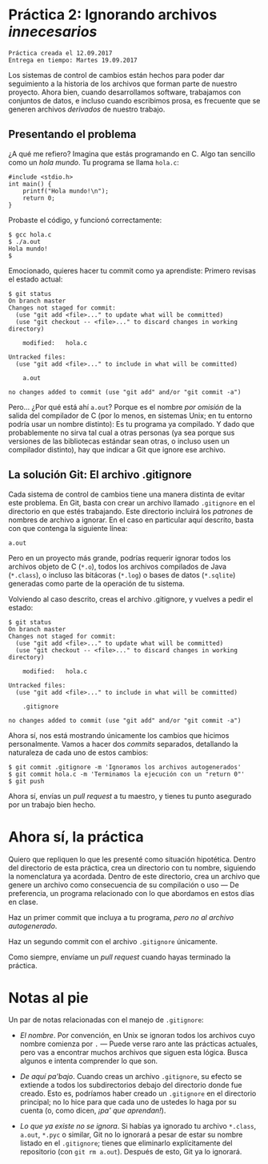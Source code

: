# Práctica 2: Ignorando archivos *innecesarios*

    Práctica creada el 12.09.2017
	Entrega en tiempo: Martes 19.09.2017

Los sistemas de control de cambios están hechos para poder dar
seguimiento a la historia de los archivos que forman parte de nuestro
proyecto. Ahora bien, cuando desarrollamos software, trabajamos con
conjuntos de datos, e incluso cuando escribimos prosa, es frecuente
que se generen archivos *derivados* de nuestro trabajo.

## Presentando el problema

¿A qué me refiero? Imagina que estás programando en C. Algo tan
sencillo como un *hola mundo*. Tu programa se llama `hola.c`:

	#include <stdio.h>
	int main() {
	    printf("Hola mundo!\n");
		return 0;
	}

Probaste el código, y funcionó correctamente:

    $ gcc hola.c
	$ ./a.out
	Hola mundo!
	$

Emocionado, quieres hacer tu commit como ya aprendiste: Primero
revisas el estado actual:

	$ git status
	On branch master
	Changes not staged for commit:
      (use "git add <file>..." to update what will be committed)
	  (use "git checkout -- <file>..." to discard changes in working directory)

		modified:   hola.c

    Untracked files:
      (use "git add <file>..." to include in what will be committed)

    	a.out

	no changes added to commit (use "git add" and/or "git commit -a")

Pero... ¿Por qué está ahí `a.out`? Porque es el nombre *por omisión*
de la salida del compilador de C (por lo menos, en sistemas Unix; en
tu entorno podría usar un nombre distinto): Es tu programa ya
compilado. Y dado que probablemente no sirva tal cual a otras personas
(ya sea porque sus versiones de las bibliotecas estándar sean otras, o
incluso usen un compilador distinto), hay que indicar a Git que ignore
ese archivo.

## La solución Git: El archivo .gitignore

Cada sistema de control de cambios tiene una manera distinta de evitar
este problema. En Git, basta con crear un archivo llamado `.gitignore`
en el directorio en que estés trabajando. Este directorio incluirá los
*patrones* de nombres de archivo a ignorar. En el caso en particular
aquí descrito, basta con que contenga la siguiente línea:

    a.out

Pero en un proyecto más grande, podrías requerir ignorar todos los
archivos objeto de C (`*.o`), todos los archivos compilados de Java
(`*.class`), o incluso las bitácoras (`*.log`) o bases de datos
(`*.sqlite`) generadas como parte de la operación de tu sistema.

Volviendo al caso descrito, creas el archivo .gitignore, y vuelves a
pedir el estado:

    $ git status
	On branch master
	Changes not staged for commit:
      (use "git add <file>..." to update what will be committed)
	  (use "git checkout -- <file>..." to discard changes in working directory)

		modified:   hola.c

    Untracked files:
      (use "git add <file>..." to include in what will be committed)

    	.gitignore

	no changes added to commit (use "git add" and/or "git commit -a")

Ahora sí, nos está mostrando únicamente los cambios que hicimos
personalmente. Vamos a hacer dos *commits* separados, detallando la
naturaleza de cada uno de estos cambios:

	$ git commit .gitignore -m 'Ignoramos los archivos autogenerados'
	$ git commit hola.c -m 'Terminamos la ejecución con un "return 0"'
	$ git push

Ahora sí, envías un *pull request* a tu maestro, y tienes tu punto
asegurado por un trabajo bien hecho.

# Ahora sí, la práctica

Quiero que repliquen lo que les presenté como situación
hipotética. Dentro del directorio de esta práctica, crea un directorio
con tu nombre, siguiendo la nomenclatura ya acordada. Dentro de este
directorio, crea un archivo que genere un archivo como consecuencia de
su compilación o uso — De preferencia, un programa relacionado con lo
que abordamos en estos días en clase.

Haz un primer commit que incluya a tu programa, *pero no al archivo
autogenerado*.

Haz un segundo commit con el archivo `.gitignore` únicamente.

Como siempre, envíame un *pull request* cuando hayas terminado la
práctica.

# Notas al pie

Un par de notas relacionadas con el manejo de `.gitignore`:

- *El nombre*. Por convención, en Unix se ignoran todos los archivos
  cuyo nombre comienza por `.` — Puede verse raro ante las prácticas
  actuales, pero vas a encontrar muchos archivos que siguen esta
  lógica. Busca algunos e intenta comprender lo que son.

- *De aquí pa'bajo*. Cuando creas un archivo `.gitignore`, su efecto
  se extiende a todos los subdirectorios debajo del directorio donde
  fue creado. Esto es, podríamos haber creado un `.gitignore` en el
  directorio principal; no lo hice para que cada uno de ustedes lo
  haga por su cuenta (o, como dicen, *¡pa' que aprendan!*).

- *Lo que ya existe no se ignora*. Si habías ya ignorado tu archivo
  `*.class`, `a.out`, `*.pyc` o similar, Git no lo ignorará a pesar de
  estar su nombre listado en el `.gitignore`; tienes que eliminarlo
  explícitamente del repositorio (con `git rm a.out`). Después de
  esto, Git ya lo ignorará.

